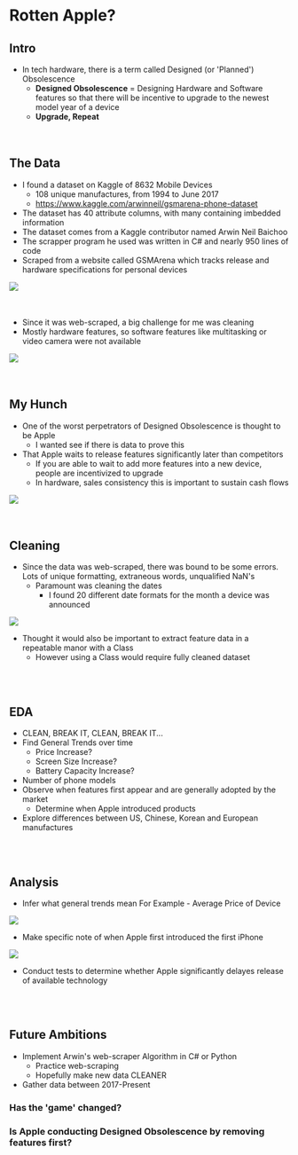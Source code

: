 
# Rotten Apple?


## Intro
* In tech hardware, there is a term called Designed (or 'Planned') Obsolescence
    * **Designed Obsolescence** = Designing Hardware and Software features so that there will be incentive to upgrade to the newest model year of a device
    * **Upgrade, Repeat**
    <br>
    <br>


## The Data
* I found a dataset on Kaggle of 8632 Mobile Devices
    * 108 unique manufactures, from 1994 to June 2017
    * https://www.kaggle.com/arwinneil/gsmarena-phone-dataset
* The dataset has 40 attribute columns, with many containing imbedded information
* The dataset comes from a Kaggle contributor named Arwin Neil Baichoo
* The scrapper program he used was written in C# and nearly 950 lines of code
* Scraped from a website called GSMArena which tracks release and hardware specifications for personal devices

![](imgs/GSMArena.png)
<br>
<br>
<br>
* Since it was web-scraped, a big challenge for me was cleaning
* Mostly hardware features, so software features like multitasking or video camera were not available

![](imgs/Embedded_Data.png)
<br>
<br>
<br>
## My Hunch
* One of the worst perpetrators of Designed Obsolescence is thought to be Apple 
    * I wanted see if there is data to prove this
* That Apple waits to release features significantly later than competitors
    * If you are able to wait to add more features into a new device, people are incentivized to upgrade
    * In hardware, sales consistency this is important to sustain cash flows

![](imgs/Apple_Article.png)
<br>
<br>
<br>
## Cleaning
* Since the data was web-scraped, there was bound to be some errors. Lots of unique formatting, extraneous words, unqualified NaN's
    *  Paramount was cleaning the dates
        * I found 20 different date formats for the month a device was announced
        
![](imgs/Dates.png)

* Thought it would also be important to extract feature data in a repeatable manor with a Class
    * However using a Class would require fully cleaned dataset
<br>
<br>

## EDA
* CLEAN, BREAK IT, CLEAN, BREAK IT...
* Find General Trends over time
    * Price Increase?
    * Screen Size Increase?
    * Battery Capacity Increase?
* Number of phone models
* Observe when features first appear and are generally adopted by the market
    * Determine when Apple introduced products
* Explore differences between US, Chinese, Korean and European manufactures
<br>
<br>

## Analysis
* Infer what general trends mean
    For Example - Average Price of Device

![](imgs/Average_Price.png)

* Make specific note of when Apple first introduced the first iPhone

![](imgs/iPhone_Release_Date.png)

* Conduct tests to determine whether Apple significantly delayes release of available technology
<br>
<br>

## Future Ambitions
* Implement Arwin's web-scraper Algorithm in C# or Python
    * Practice web-scraping
    * Hopefully make new data CLEANER
* Gather data between 2017-Present
### Has the 'game' changed?  
### Is Apple conducting Designed Obsolescence by removing features first?


